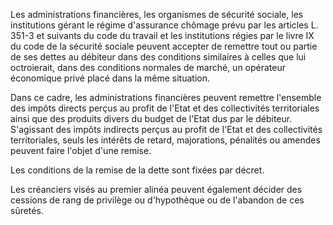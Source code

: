 Les administrations financières, les organismes de sécurité sociale, les institutions gérant le régime d'assurance chômage prévu par les articles L. 351-3 et suivants du code du travail et les institutions régies par le livre IX du code de la sécurité sociale peuvent accepter de remettre tout ou partie de ses dettes au débiteur dans des conditions similaires à celles que lui octroierait, dans des conditions normales de marché, un opérateur économique privé placé dans la même situation. 


Dans ce cadre, les administrations financières peuvent remettre l'ensemble des impôts directs perçus au profit de l'Etat et des collectivités territoriales ainsi que des produits divers du budget de l'Etat dus par le débiteur. S'agissant des impôts indirects perçus au profit de l'Etat et des collectivités territoriales, seuls les intérêts de retard, majorations, pénalités ou amendes peuvent faire l'objet d'une remise. 


Les conditions de la remise de la dette sont fixées par décret. 


Les créanciers visés au premier alinéa peuvent également décider des cessions de rang de privilège ou d'hypothèque ou de l'abandon de ces sûretés.

